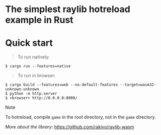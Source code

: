 # The simplest raylib hotreload example in Rust

# Quick start
> To run natively:
```console
$ cargo run --features=native
```

> To run in browser:
```console
$ cargo build --features=web --no-default-features --target=wasm32-unknown-unknown
$ python -m http.server
$ <browser> http://0.0.0.0:8000/
```

> [!NOTE]
> To hotreload, compile `game` in the root directory, not in the `game` directory.

*More about the library*: <https://github.com/rakivo/raylib-wasm>
